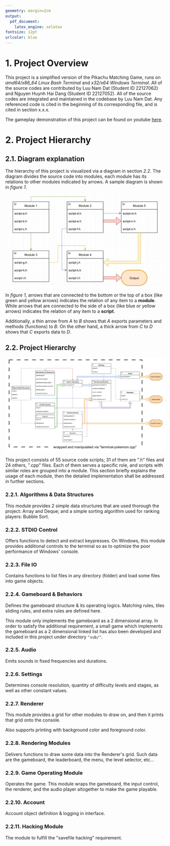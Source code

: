 ```yaml
---
geometry: margin=2cm
output: 
  pdf_document: 
    latex_engine: xelatex
fontsize: 12pt
urlcolor: blue
---
```


# 1. Project Overview

This project is a simplified version of the Pikachu Matching Game, runs on *amd64/x86_64 Linux Bash Terminal* and *x32/x64 Windows Terminal*. All of the source codes are contributed by Luu Nam Dat (Student ID 22127062) and Nguyen Huynh Hai Dang (Student ID 22127052). All of the source codes are integrated and maintained in the codebase by Luu Nam Dat. Any referenced code is cited in the beginning of its corresponding file, and is cited in section x.x.x.

The gameplay demonstration of this project can be found on youtube [here](https://www.youtube.com).

# 2. Project Hierarchy

## 2.1. Diagram explanation

The hierarchy of this project is visualized via a diagram in section *2.2*. The diagram divides the source code into modules, each module has its relations to other modules indicated by arrows. A sample diagram is shown in *figure 1*.

![Sample Diagram](img/sample-diagram.png)

In *figure 1*, arrows that are connected to the bottom or the top of a box (like green and yellow arrows) indicates the relation of any item to a **module**. While arrows that are connected to the side of a box (like blue or yellow arrows) indicates the relation of any item to a **script**.

Additionally, a thin arrow from *A* to *B* shows that *A* exports parameters and methods (functions) to *B*. On the other hand, a thick arrow from *C* to *D* shows that *C* exports data to *D*.

## 2.2. Project Hierarchy

![Hierarchy Diagram](img/hierarchy.png)

This project consists of 55 source code scripts; 31 of them are ".h" files and 24 others, ".cpp" files. Each of them serves a specific role, and scripts with similar roles are grouped into a module. This section briefly explains the usage of each module, then the detailed implementation shall be addressed in further sections.

### 2.2.1. Algorithms & Data Structures

This module provides 2 simple data structures that are used thorough the project: Array and Deque; and a simple sorting algorithm used for ranking players: Bubble Sort.

### 2.2.2. STDIO Control

Offers functions to detect and extract keypresses. On Windows, this module provides additional controls to the terminal so as to optimize the poor performance of Windows' console.

### 2.2.3. File IO

Contains functions to list files in any directory (folder) and load some files into game objects.

### 2.2.4. Gameboard & Behaviors

Defines the gameboard structure & its operating logics. Matching rules, tiles sliding rules, and extra rules are defined here.

This module only implements the gameboard as a 2 dimensional array. In order to satisfy the additional requirement, a small game which implements the gameboard as a 2 dimensional linked list has also been developed and included in this project under directory `"sub/"`.

### 2.2.5. Audio

Emits sounds in fixed frequencies and durations.

### 2.2.6. Settings

Determines console resolution, quantity of difficulty levels and stages, as well as other constant values.

### 2.2.7. Renderer

This module provides a grid for other modules to draw on, and then it prints that grid onto the console.

Also supports printing with background color and foreground color.

### 2.2.8. Rendering Modules

Delivers functions to draw some data into the Renderer's grid. Such data are the gameboard, the leaderboard, the menu, the level selector, etc...

### 2.2.9. Game Operating Module

Operates the game. This module wraps the gameboard, the input control, the renderer, and the audio player altogether to make the game playable.

### 2.2.10. Account

Account object definition & logging in interface.

### 2.2.11. Hacking Module

The module to fulfill the "savefile hacking" requirement.
